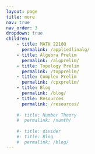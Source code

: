 ```yaml
---
layout: page
title: more
nav: true
nav_order: 3
dropdown: true
children: 
    - title: MATH 2210Q
      permalink: /appliedlinalg/
    - title: Algebra Prelim
      permalink: /algprelim/
    - title: Topology Prelim
      permalink: /topprelim/
    - title: Complex Prelim
      permalink: /cpxprelim/
    - title: Blog
      permalink: /blog/
    - title: Resources
      permalink: /resources/
      
    #- title: Number Theory
    #  permalink: /numth/
      
    #- title: divider
    #- title: Blog
    #  permalink: /blog/
---
```

